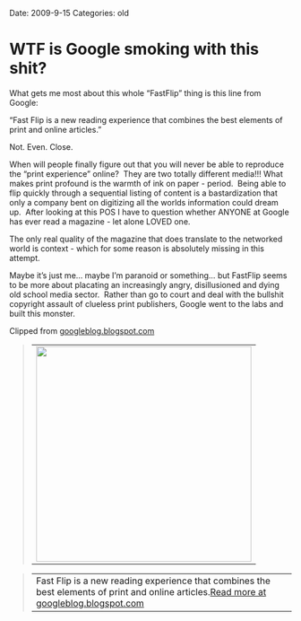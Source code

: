 Date: 2009-9-15
Categories: old

# WTF is Google smoking with this shit?

<div class="Clog_Commentary_Wrap">
<div class="Clog_Post_Text">

What gets me most about this whole “FastFlip” thing is this line from Google:

“Fast Flip is a new reading experience that combines the best elements of print and online articles.”

Not. Even. Close.

When will people finally figure out that you will never be able to reproduce the “print experience” online?  They are two totally different media!!! What makes print profound is the warmth of ink on paper - period.  Being able to flip quickly through a sequential listing of content is a bastardization that only a company bent on digitizing all the worlds information could dream up.  After looking at this POS I have to question whether ANYONE at Google has ever read a magazine - let alone LOVED one.

The only real quality of the magazine that does translate to the networked world is context - which for some reason is absolutely missing in this attempt.

Maybe it’s just me… maybe I’m paranoid or something… but FastFlip seems to be more about placating an increasingly angry, disillusioned and dying old school media sector.  Rather than go to court and deal with the bullshit copyright assault of clueless print publishers, Google went to the labs and built this monster.

</div>
</div>
<div class="Clog_Content_Outer"><!-- BEGIN_CLOG_CONTENT ID: 1D7F8D2D-0210-462C-AA93-6AFF632B92FA CLOGS.CLIPMARKS.COM -->
<div class="Clog_Top_Wrap">
<div class="Clog_Source_First"><span>Clipped from <a title="http://googleblog.blogspot.com/2009/09/read-news-fast-with-google-fast-flip.html" rel="clipsource" href="http://googleblog.blogspot.com/2009/09/read-news-fast-with-google-fast-flip.html">googleblog.blogspot.com</a></span></div>
</div>
<div class="Clog_Middle_Wrap">
<blockquote class="Clog_Content_Item" cite="http://googleblog.blogspot.com/2009/09/read-news-fast-with-google-fast-flip.html">
<table cellspacing="0" cellpadding="0">
<tbody>
<tr>
<td>
<div class="Clog_Content_Item_Image"><img src="http://content9.clipmarks.com/clog_clip_cache/amplify.com/1D7F8D2D-0210-462C-AA93-6AFF632B92FA/EE34DDA4-8D16-4AEC-BD29-E88FCF6ED98F" alt="" width="384" /></div></td>
</tr>
</tbody>
</table>
</blockquote>
<blockquote class="Clog_Content_Item" cite="http://googleblog.blogspot.com/2009/09/read-news-fast-with-google-fast-flip.html">
<table cellspacing="0" cellpadding="0">
<tbody>
<tr>
<td>Fast Flip is a new reading experience that combines the best elements of print and online articles.<span class="Clog_Source_Button"><a title="http://googleblog.blogspot.com/2009/09/read-news-fast-with-google-fast-flip.html" rel="clipsource" href="http://googleblog.blogspot.com/2009/09/read-news-fast-with-google-fast-flip.html">Read more at googleblog.blogspot.com</a></span></td>
</tr>
</tbody>
</table>
</blockquote>
</div>
<div class="Clog_Bottom_Wrap"></div>
</div>
